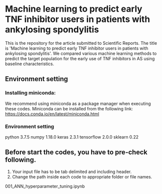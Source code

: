 # Machine learning to predict early TNF inhibitor users in patients with ankylosing spondylitis

This is the repository for the article submitted to Scientific Reports. The title is 'Machine learning to predict early TNF inhibitor users in patients with ankylosing spondylitis'. We compared various machine learning methods to predict the target population for the early use of TNF inhibitors in AS using baseline characteristics. 

## Environment setting

### Installing miniconda:

We recommend using miniconda as a package manager when executing these codes. Miniconda can be installed from the following link: https://docs.conda.io/en/latest/miniconda.html

### Environment setting

python 3.7.5
numpy 1.18.0
keras 2.3.1
tensorflow 2.0.0
sklearn 0.22

## Before start the codes, you have to pre-check following.
1) Your input file has to be tab delimited and including header.
2) Change the path inside each code to appropriate folder or file names.

001_ANN_hyperparameter_tuning.ipynb

